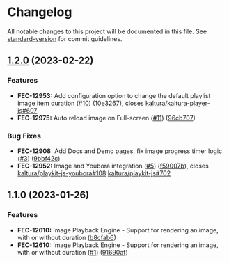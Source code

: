 # Changelog

All notable changes to this project will be documented in this file. See [standard-version](https://github.com/conventional-changelog/standard-version) for commit guidelines.

## [1.2.0](https://github.com/kaltura/playkit-js-image-player/compare/v1.1.0...v1.2.0) (2023-02-22)


### Features

* **FEC-12953:** Add configuration option to change the default playlist image item duration ([#10](https://github.com/kaltura/playkit-js-image-player/issues/10)) ([10e3267](https://github.com/kaltura/playkit-js-image-player/commit/10e3267b2b44bb4bd94e538b9d729a33b8308b15)), closes [kaltura/kaltura-player-js#607](https://github.com/kaltura/kaltura-player-js/issues/607)
* **FEC-12975:** Auto reload image on Full-screen ([#11](https://github.com/kaltura/playkit-js-image-player/issues/11)) ([96cb707](https://github.com/kaltura/playkit-js-image-player/commit/96cb707163b4c1482657441a4f3d0a21ceb2e879))


### Bug Fixes

* **FEC-12908:** Add Docs and Demo pages, fix image progress timer logic ([#3](https://github.com/kaltura/playkit-js-image-player/issues/3)) ([9bbf42c](https://github.com/kaltura/playkit-js-image-player/commit/9bbf42ca65af4ab467fae68d7c66fec07615cb45))
* **FEC-12952:** Image and Youbora integration ([#5](https://github.com/kaltura/playkit-js-image-player/issues/5)) ([f59007b](https://github.com/kaltura/playkit-js-image-player/commit/f59007b546d2a2e88abff7528b1fa62e59c25778)), closes [kaltura/playkit-js-youbora#108](https://github.com/kaltura/playkit-js-youbora/issues/108) [kaltura/playkit-js#702](https://github.com/kaltura/playkit-js/issues/702)

## 1.1.0 (2023-01-26)


### Features

* **FEC-12610:** Image Playback Engine - Support for rendering an image, with or without duration ([b8cfab6](https://github.com/kaltura/playkit-js-image-player/commit/b8cfab6f07a734210067a78a0ec658c4b16fce9f))
* **FEC-12610:** Image Playback Engine - Support for rendering an image, with or without duration ([#1](https://github.com/kaltura/playkit-js-image-player/issues/1)) ([91690af](https://github.com/kaltura/playkit-js-image-player/commit/91690af2d837059e0d648e4f97c8337399c31996))
